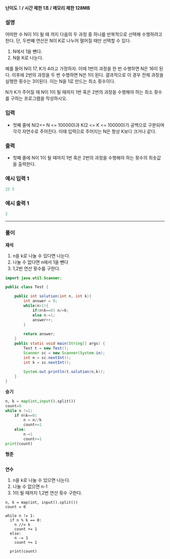 **난이도** 1  **/  시간 제한 1초  /  메모리 제한 128MB** 

### **설명**

어떠한 수 N이 1이 될 때 까지 다음의 두 과정 중 하나를 반복적으로 선택해 수행하려고 한다. 단, 두번째 연산은 N이 K로 나누어 떨어질 때만 선택할 수 있다.

1. N에서 1을 뺀다.
2. N을 K로 나눈다.

예를 들어 N이 17, K가 4라고 가정하자. 이때 1번의 과정을 한 번 수행하면 N은 16이 된다. 이후에 2번의 과정을 두 번 수행하면 N은 1이 된다. 결과적으로 이 경우 전체 과정을 실행한 횟수는 3이된다. 이는 N을 1로 만드는 최소 횟수이다.

N가 K가 주어질 때 N이 1이 될 때까지 1번 혹은 2번의 과정을 수행해야 하는 최소 횟수를 구하는 프로그램을 작성하시오.

### **입력**

- 첫째 줄에 N(2<= N <= 100000)과 K(2 <= K <= 100000)가 공백으로 구분되며 각각 자연수로 주어진다. 이때 입력으로 주어지는 N은 항상 K보다 크거나 같다.

### **출력**

- 첫째 줄에 N이 1이 될 때까지 1번 혹은 2번의 과정을 수행해야 하는 횟수의 최솟값을 출력한다.

### **예시 입력 1**

```java
25 5
```

### **예시 출력 1**

```java
2
```

---

### **풀이**

**재석**
1. n을 k로 나눌 수 있다면 나눈다.
2. 나눌 수 없다면 n에서 1을 뺀다
3. 1,2번 연산 횟수를 구한다. 
```java
import java.util.Scanner;

public class Test {

    public int solution(int n, int k){
        int answer = 0;
        while(n>1){
            if(n%k==0) n/=k;
            else n-=1;
            answer++;
        }
        
        return answer;
    }
    public static void main(String[] args) {
        Test t = new Test();
        Scanner sc = new Scanner(System.in);
        int n = sc.nextInt();
        int k = sc.nextInt();
        
        System.out.println(t.solution(n,k));
    }
}

```

**승기**

```python
n, k = map(int,input().split())
count=0
while n !=1:
    if n%k==0:
        n = n//k
        count+=1
    else:
        n-=1
        count+=1
print(count)
```

**형준**

```java

```

**연수**
1. n을 k로 나눌 수 있으면 나눈다.
2. 나눌 수 없으면 n-1
3. 1이 될 때까지 1,2번 연산 횟수 구한다.

```
n, k = map(int, input().split())
count = 0

while n != 1:
  if n % k == 0:
    n //= k
    count += 1
  else: 
    n -= 1
    count += 1

  print(count)
```
